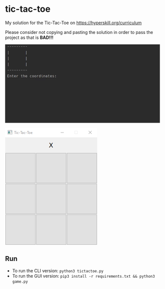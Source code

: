 # tic-tac-toe
My solution for the Tic-Tac-Toe on https://hyperskill.org/curriculum  

Please consider not copying and pasting the solution in order to pass the project as that is **BAD!!!**

![Demo](cli.gif)

![Demo](gui.gif)

## Run
- To run the CLI version: `python3 tictactoe.py`
- To run the GUI version: `pip3 install -r requirements.txt && python3 game.py`
